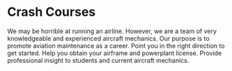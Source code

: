 # Crash Courses
We may be horrible at running an airline. However, we are a team of very knowledgeable and experienced aircraft mechanics. Our purpose is to promote aviation maintenance as a career. Point you in the right direction to get started. Help you obtain your airframe and powerplant license. Provide professional insight to students and current aircraft mechanics.


